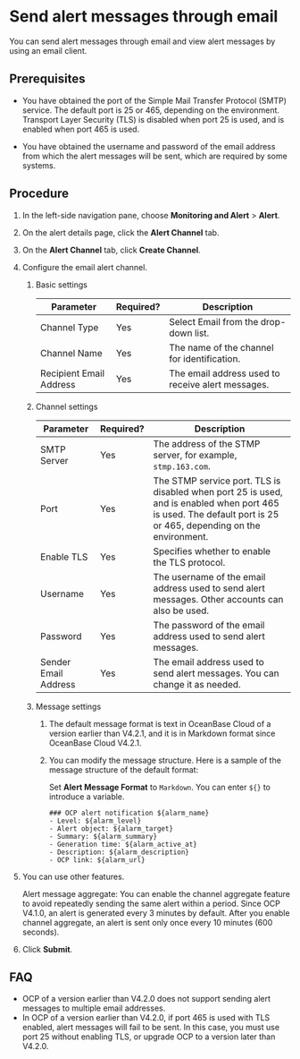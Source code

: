 # Send alert messages through email

You can send alert messages through email and view alert messages by using an email client. 

## Prerequisites

* You have obtained the port of the Simple Mail Transfer Protocol (SMTP) service. The default port is 25 or 465, depending on the environment. Transport Layer Security (TLS) is disabled when port 25 is used, and is enabled when port 465 is used. 

* You have obtained the username and password of the email address from which the alert messages will be sent, which are required by some systems. 

## Procedure

1. In the left-side navigation pane, choose **Monitoring and Alert** > **Alert**. 

2. On the alert details page, click the **Alert Channel** tab. 



3. On the **Alert Channel** tab, click **Create Channel**. 

4. Configure the email alert channel. 

   1. Basic settings 



      | Parameter | Required? | Description |
      |-------|----------|------|
      | Channel Type | Yes | Select Email from the drop-down list.  |
      | Channel Name | Yes | The name of the channel for identification.  |
      | Recipient Email Address | Yes | The email address used to receive alert messages.  |

   2. Channel settings 



      | Parameter | Required? | Description |
      |-------|----------|------|
      | SMTP Server | Yes | The address of the STMP server, for example, `stmp.163.com`.  |
      | Port | Yes | The STMP service port. TLS is disabled when port 25 is used, and is enabled when port 465 is used. The default port is 25 or 465, depending on the environment.  |
      | Enable TLS | Yes | Specifies whether to enable the TLS protocol.  |
      | Username | Yes | The username of the email address used to send alert messages. Other accounts can also be used.  |
      | Password | Yes | The password of the email address used to send alert messages.  |
      | Sender Email Address | Yes | The email address used to send alert messages. You can change it as needed.  |

   3. Message settings 



      1. The default message format is text in OceanBase Cloud of a version earlier than V4.2.1, and it is in Markdown format since OceanBase Cloud V4.2.1. 

      2. You can modify the message structure. Here is a sample of the message structure of the default format:

         Set **Alert Message Format** to `Markdown`. You can enter `${}` to introduce a variable. 

         ```shell
         ### OCP alert notification ${alarm_name}
         - Level: ${alarm_level}
         - Alert object: ${alarm_target}
         - Summary: ${alarm_summary}
         - Generation time: ${alarm_active_at}
         - Description: ${alarm_description}
         - OCP link: ${alarm_url}
         ```

5. You can use other features. 

   Alert message aggregate: You can enable the channel aggregate feature to avoid repeatedly sending the same alert within a period. Since OCP V4.1.0, an alert is generated every 3 minutes by default. After you enable channel aggregate, an alert is sent only once every 10 minutes (600 seconds). 

6. Click **Submit**. 

## FAQ

* OCP of a version earlier than V4.2.0 does not support sending alert messages to multiple email addresses. 
* In OCP of a version earlier than V4.2.0, if port 465 is used with TLS enabled, alert messages will fail to be sent. In this case, you must use port 25 without enabling TLS, or upgrade OCP to a version later than V4.2.0. 

